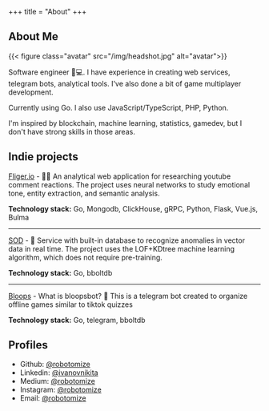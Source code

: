 +++
title = "About"
+++

## About Me

{{< figure class="avatar" src="/img/headshot.jpg" alt="avatar">}}

Software engineer 🧑💻. I have experience in creating web services, telegram bots, analytical tools. I've also done a bit of game multiplayer development. 

Currently using Go. I also use JavaScript/TypeScript, PHP, Python. 

I'm inspired by blockchain, machine learning, statistics, gamedev, but I don't have strong skills in those areas.

## Indie projects   

[Fliger.io](https://fliger.io) - 🐱‍🚀 An analytical web application for researching youtube comment reactions. The project uses neural networks to study emotional tone, entity extraction, and semantic analysis.

**Technology stack:** Go, Mongodb, ClickHouse, gRPC, Python, Flask, Vue.js, Bulma

---

[SOD](https://github.com/robotomize/sod) - 🥷 Service with built-in database to recognize anomalies in vector data in real time. The project uses the LOF+KDtree machine learning algorithm, which does not require pre-training.

**Technology stack:** Go, bboltdb

---

[Bloops](https://bloops.fun) - What is bloopsbot? 🤖 This is a telegram bot created to organize offline games similar to tiktok quizzes

**Technology stack:** Go, telegram, bboltdb

## Profiles
* Github: [@robotomize](https://github.com/robotomize)
* Linkedin: [@ivanovnikita](https://linkedin.com/in/ivanovnikita)  
* Medium: [@robotomize](https://medium.com/@robotomize)
* Instagram: [@robotomize](https://www.instagram.com/robotomize/)
* Email: [@robotomize](mailto:robotomize@gmail.com)